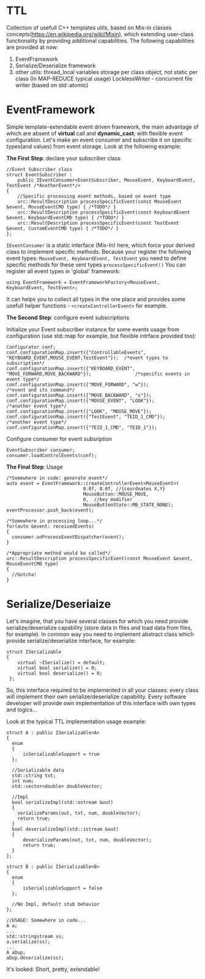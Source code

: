 # TTL

Collection of usefull C++ templates utils, based on Mix-in classes concepts(https://en.wikipedia.org/wiki/Mixin), which extending user-class functionality by providing additional capabilities. The following capabilities are provided at now:

1) EventFramework
2) Serialize/Deserialize framework
3) other utils: 
      thread_local variables storage per class object, not static per class (In MAP-REDUCE typical usage)
      LocklessWriter - concurrent file writer (based on std::atomic)
      
# EventFramework
  Simple template-extendable event driven framework, the main advantage of which are absent of **virtual** call and **dynamic_cast**; with flexible event configuration. 
  Let's make an event consumer and subscribe it on specific types(and values) from event storage. 
  Look at the following example:
  
  **The First Step**: declare your subscriber class
  
    //Event Subscriber class
    struct EventSubscriber :
        public IEventConsumer<EventSubscriber, MouseEvent, KeyboardEvent, TestEvent /*AnotherEvent*/>
    {
        //Specific processing event methods, based on event type
        urc::ResultDescription processSpecificEvent(const MouseEvent &event, MouseEventCMD type) { /*TODO*/ }
        urc::ResultDescription processSpecificEvent(const KeyboardEvent &event, KeyboardEventCMD type) { /*TODO*/ }
        urc::ResultDescription processSpecificEvent(const TestEvent &event, CustomEventCMD type) { /*TODO*/ }
    };
  
   `IEventConsumer` is a static interface (Mix-In) here, which force your derived class to implement specific methods. Because your register the following event types: `MouseEvent, KeyboardEvent, TestEvent` you need to define specific methods for these vent types `processSpecificEvent()`
  You can register all event types in 'global' framework:
  
    using EventFramework = EventFrameworkFactory<MouseEvent, KeyboardEvent, TestEvent>;
    
   It can helps you to collect all types in the one place and provides some usefull helper functions - `<createControllerEvent>` for example.
   
   **The Second Step**: configure event subscriptions
   
   Initialize your Event subscriber instance for some events usage from configuration (use std::map for example, but flexible intrface provided too):
   
    Configurator conf;
    conf.configurationMap.insert({"ControllableEvents", "KEYBOARD_EVENT,MOUSE_EVENT,TestEvent"});  /*event types to subscription*/
    conf.configurationMap.insert({"KEYBOARD_EVENT", "MOVE_FORWARD,MOVE_BACKWARD"});                /*specific events in event type*/
    conf.configurationMap.insert({"MOVE_FORWARD", "w"});                                         /*event and its command*/
    conf.configurationMap.insert({"MOVE_BACKWARD", "s"});
    conf.configurationMap.insert({"MOUSE_EVENT", "LOOK"});                                         /*another event type*/
    conf.configurationMap.insert({"LOOK", "MOUSE_MOVE"});
    conf.configurationMap.insert({"TestEvent", "TEID_1_CMD"});                                     /*another event type*/
    conf.configurationMap.insert({"TEID_1_CMD", "TEID_1"});
   
   Configure consumer for event subsription
   
    EventSubscriber consumer;
    consumer.loadControlEvents(conf);
    
   **The Final Step**: Usage
   
    /*Somewhere in code: generate event*/
    auto event = EventFramework::createControllerEvent<MouseEvent>(
                                0.0f, 0.0f, //{coordnates X,Y}
                                MouseButton::MOUSE_MOVE,
                                0,  //key modifier
                                MouseButtonState::MB_STATE_NONE);
    eventProcessor.push_back(event);
    
    /*Somewhere in processing loop...*/
    for(auto &event: receivedEvents)
    {
      consumer.onProcessEventDispatcher(event);
    }
    
    /*Appropriate method would be called*/
    urc::ResultDescription processSpecificEvent(const MouseEvent &event, MouseEventCMD type)
    {
      //Gotcha!
    }
    
# Serialize/Deseriaize
  Let's imagine, that you have several classes for which you need provide serialize/deserialize capability (store data in files and load data from files, for example). In common way you need to implement abstract class which provide serialize/deserialize interface, for example:
  
    struct ISerializable
    {
        virtual ~ISerialize() = default;
        virtual bool serialize() = 0;
        virtual bool deserialize() = 0;
     };
  
  So, this interface required to be implemented in all your classes: every class will implement their own serialize/deserialize capability. Every software developer will provide own implementation of this interface with own types and logics...
  
  Look at the typical TTL implementation usage example:
  
    struct A : public ISerializable<A>
    {
      enum
      {
          isSerializableSupport = true
      };

      //Serializable data
      std::string txt;
      int num;
      std::vector<double> doubleVector;

      //Impl
      bool serializeImpl(std::ostream &out)
      {
        serializeParams(out, txt, num, doubleVector);
        return true;
      }
      bool deserializeImpl(std::istream &out)
      {
          deserializeParams(out, txt, num, doubleVector);
          return true;
      }
    };

    struct B : public ISerializable<B>
    {
      enum
      {
          isSerializableSupport = false
      };

      //No Impl, default stub behavior
    };
    
    //USAGE: Somewhere in code...
    A a;
    ...
    std::stringstream ss;
    a.serialize(ss);
    ...
    A aDup;
    aDup.deserialize(ss);
It's looked: Short, pretty, extendable!

